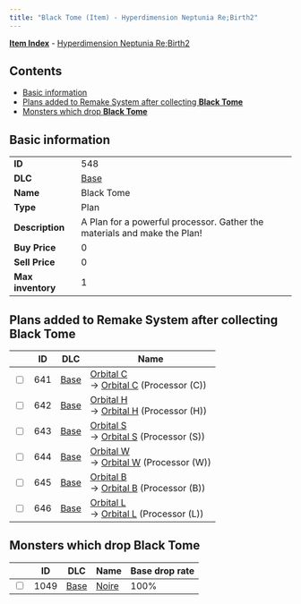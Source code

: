 ```yaml
---
title: "Black Tome (Item) - Hyperdimension Neptunia Re;Birth2"
---
```


[**Item Index**](/neptunia/rb2/item/index.html) - [Hyperdimension Neptunia Re;Birth2](/neptunia/rb2)

## Contents

- [Basic information](#basic-information)
- [Plans added to Remake System after collecting **Black Tome**](#plans-added-to-remake-system-after-collecting-black-tome)
- [Monsters which drop **Black Tome**](#monsters-which-drop-black-tome)

## Basic information

|   |   |
| -- | -- |
| **ID** | 548 |
| **DLC** | [Base](/neptunia/rb2/dlc/0-base.html) |
| **Name** | Black Tome |
| **Type** | Plan |
| **Description** | A Plan for a powerful processor. Gather the materials and make the Plan! |
| **Buy Price** | 0 |
| **Sell Price** | 0 |
| **Max inventory** | 1 |

## Plans added to Remake System after collecting **Black Tome**

|    | ID | DLC | Name |
| -- | -- | --- | ---- |
| <input type="checkbox" id="rb2-remake-0-641" class="trackbox" /> | 641 | [Base](/neptunia/rb2/dlc/0-base.html) | [Orbital C](/neptunia/rb2/remake/0-641-orbital-c.html)<br />→ [Orbital C](/neptunia/rb2/item/0-3255-orbital-c.html) (Processor (C)) |
| <input type="checkbox" id="rb2-remake-0-642" class="trackbox" /> | 642 | [Base](/neptunia/rb2/dlc/0-base.html) | [Orbital H](/neptunia/rb2/remake/0-642-orbital-h.html)<br />→ [Orbital H](/neptunia/rb2/item/0-3256-orbital-h.html) (Processor (H)) |
| <input type="checkbox" id="rb2-remake-0-643" class="trackbox" /> | 643 | [Base](/neptunia/rb2/dlc/0-base.html) | [Orbital S](/neptunia/rb2/remake/0-643-orbital-s.html)<br />→ [Orbital S](/neptunia/rb2/item/0-3257-orbital-s.html) (Processor (S)) |
| <input type="checkbox" id="rb2-remake-0-644" class="trackbox" /> | 644 | [Base](/neptunia/rb2/dlc/0-base.html) | [Orbital W](/neptunia/rb2/remake/0-644-orbital-w.html)<br />→ [Orbital W](/neptunia/rb2/item/0-3258-orbital-w.html) (Processor (W)) |
| <input type="checkbox" id="rb2-remake-0-645" class="trackbox" /> | 645 | [Base](/neptunia/rb2/dlc/0-base.html) | [Orbital B](/neptunia/rb2/remake/0-645-orbital-b.html)<br />→ [Orbital B](/neptunia/rb2/item/0-3259-orbital-b.html) (Processor (B)) |
| <input type="checkbox" id="rb2-remake-0-646" class="trackbox" /> | 646 | [Base](/neptunia/rb2/dlc/0-base.html) | [Orbital L](/neptunia/rb2/remake/0-646-orbital-l.html)<br />→ [Orbital L](/neptunia/rb2/item/0-3260-orbital-l.html) (Processor (L)) |

## Monsters which drop **Black Tome**

|    | ID | DLC | Name | Base drop rate |
| -- | -- | --- | ---- | -------------- |
| <input type="checkbox" id="rb2-monster-0-1049" class="trackbox" /> | 1049 | [Base](/neptunia/rb2/dlc/0-base.html) | [Noire](/neptunia/rb2/monster/0-1049-noire.html) | 100% |